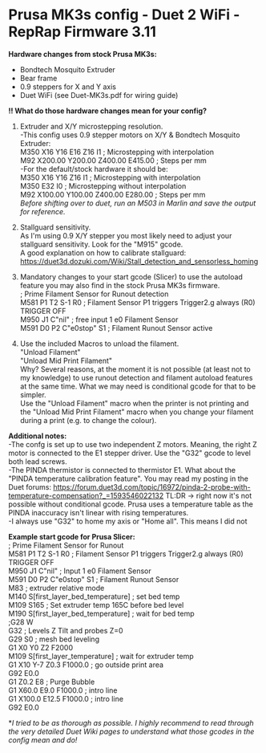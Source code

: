 # Prusa MK3s config - Duet 2 WiFi - RepRap Firmware 3.11


**Hardware changes from stock Prusa MK3s:**  
- Bondtech Mosquito Extruder  
- Bear frame  
- 0.9 steppers for X and Y axis  
- Duet WiFi (see Duet-MK3s.pdf for wiring guide)  
  
**!! What do those hardware changes mean for your config?**  
1) Extruder and X/Y microstepping resolution.  
-This config uses 0.9 stepper motors on X/Y & Bondtech Mosquito Extruder:  
M350 X16 Y16 E16 Z16 I1 ; Microstepping with interpolation  
M92 X200.00 Y200.00 Z400.00 E415.00 ; Steps per mm   
-For the default/stock hardware it should be:  
M350 X16 Y16 Z16 I1 ; Microstepping with interpolation  
M350 E32 I0 ; Microstepping without interpolation  
M92 X100.00 Y100.00 Z400.00 E280.00 ; Steps per mm  
*Before shifting over to duet, run an M503 in Marlin and save the output for reference.*  

2) Stallguard sensitivity.  
As I'm using 0.9 X/Y stepper you most likely need to adjust your stallguard sensitivity. Look for the "M915" gcode.  
A good explanation on how to calibrate stallguard: https://duet3d.dozuki.com/Wiki/Stall_detection_and_sensorless_homing

3) Mandatory changes to your start gcode (Slicer) to use the autoload feature you may also find in the stock Prusa MK3s firmware.    
; Prime Filament Sensor for Runout detection  
M581 P1 T2 S-1 R0 ; Filament Sensor P1 triggers Trigger2.g always (R0)  TRIGGER OFF  
M950 J1 C"nil" ; free input 1 e0 Filament Sensor  
M591 D0 P2 C"e0stop" S1 ; Filament Runout Sensor active  

4) Use the included Macros to unload the filament.  
"Unload Filament"  
"Unload Mid Print Filament"  
Why? Several reasons, at the moment it is not possible (at least not to my knowledge) to use runout detection and filament autoload features at the same time. What we may need is conditional gcode for that to be simpler.  
Use the "Unload Filament" macro when the printer is not printing and the "Unload Mid Print Filament" macro when you change your filament during a print (e.g. to change the colour).

**Additional notes:**  
-The confg is set up to use two independent Z motors. Meaning, the right Z motor is connected to the E1 stepper driver. Use the "G32" gcode to level both lead screws.  
-The PINDA thermistor is connected to thermistor E1. What about the "PINDA temperature calibration feature". You may read my posting in the Duet forums: https://forum.duet3d.com/topic/16972/pinda-2-probe-with-temperature-compensation?_=1593546022132   TL:DR -> right now it's not possible without conditional gcode. Prusa uses a temperature table as the PINDA inaccuracy isn't linear with rising temperatures.  
-I always use "G32" to home my axis or "Home all". This means I did not 

**Example start gcode for Prusa Slicer:**  
; Prime Filament Sensor for Runout  
M581 P1 T2 S-1 R0                   ; Filament Sensor P1 triggers Trigger2.g always (R0)  TRIGGER OFF  
M950 J1 C"nil"                      ; Input 1 e0 Filament Sensor  
M591 D0 P2 C"e0stop" S1             ; Filament Runout Sensor  
M83                                 ; extruder relative mode  
M140 S[first_layer_bed_temperature] ; set bed temp  
M109 S165                           ; Set extruder temp 165C before bed level  
M190 S[first_layer_bed_temperature] ; wait for bed temp  
;G28 W  
G32                                 ; Levels Z Tilt and probes Z=0  
G29 S0                              ; mesh bed leveling  
G1 X0 Y0 Z2 F2000  
M109 S[first_layer_temperature]     ; wait for extruder temp  
G1 X10 Y-7 Z0.3 F1000.0             ; go outside print area  
G92 E0.0  
G1 Z0.2 E8                          ; Purge Bubble  
G1 X60.0 E9.0  F1000.0              ; intro line  
G1 X100.0 E12.5  F1000.0            ; intro line  
G92 E0.0  

**I tried to be as thorough as possible. I highly recommend to read through the very detailed Duet Wiki pages to understand what those gcodes in the config mean and do!*
